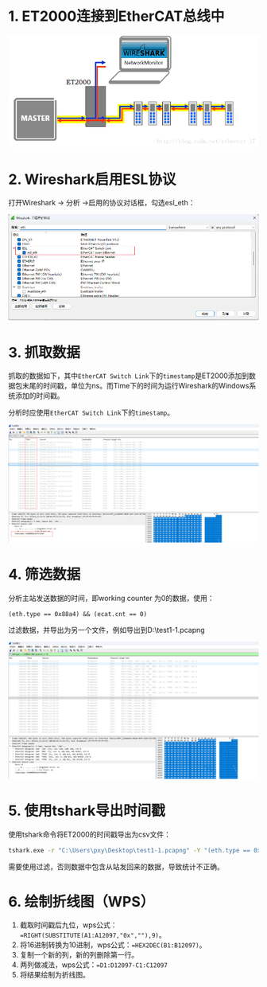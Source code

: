 # 1. ET2000连接到EtherCAT总线中

![ET2000连接](Wireshark+ET2000分析EtherCAT主站的实时性/ET2000连接.png)

# 2. Wireshark启用ESL协议

打开Wireshark -> 分析 ->启用的协议对话框，勾选esl_eth：

![Wireshark的ESL设置](Wireshark+ET2000分析EtherCAT主站的实时性/Wireshark的ESL设置.png)

# 3. 抓取数据

抓取的数据如下，其中`EtherCAT Switch Link`下的`timestamp`是ET2000添加到数据包末尾的时间戳，单位为ns。而Time下的时间为运行Wireshark的Windows系统添加的时间戳。

分析时应使用`EtherCAT Switch Link`下的`timestamp`。

![抓取数据](Wireshark+ET2000分析EtherCAT主站的实时性/抓取数据.png)

# 4. 筛选数据

分析主站发送数据的时间，即working counter 为0的数据，使用：

```
(eth.type == 0x88a4) && (ecat.cnt == 0)
```

过滤数据，并导出为另一个文件，例如导出到D:\test1-1.pcapng

![分析数据](Wireshark+ET2000分析EtherCAT主站的实时性/分析数据.png)

# 5. 使用tshark导出时间戳

使用tshark命令将ET2000的时间戳导出为csv文件：

```cmd
tshark.exe -r "C:\Users\pxy\Desktop\test1-1.pcapng" -Y "(eth.type == 0x88a4) && (ecat.cnt == 0)" -n -T fields -e esl.timestamp > "C:\Users\pxy\Desktop\test1-1.csv"
```

需要使用过滤，否则数据中包含从站发回来的数据，导致统计不正确。

# 6. 绘制折线图（WPS）

1. 截取时间戳后九位，wps公式：`=RIGHT(SUBSTITUTE(A1:A12097,"0x",""),9)`。
2. 将16进制转换为10进制，wps公式：`=HEX2DEC(B1:B12097)`。
3. 复制一个新的列，新的列删除第一行。
4. 两列做减法，wps公式：`=D1:D12097-C1:C12097`
5. 将结果绘制为折线图。

